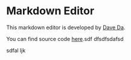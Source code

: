 # Markdown Editor
This markdown editor is developed by [Dave Da](https://github.com/daveying).

You can find source code [here](https://github.com/daveying/Markdown-Editor).sdf  dfsdfsdafsd 

sdfal                                                                              ljk